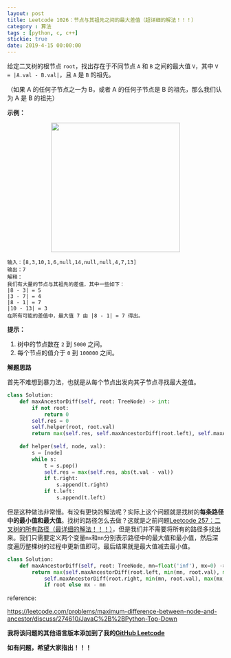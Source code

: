 ```yaml
---
layout: post
title: Leetcode 1026：节点与其祖先之间的最大差值（超详细的解法！！！）
category : 算法
tags : [python, c, c++]
stickie: true
date: 2019-4-15 00:00:00
---
```


给定二叉树的根节点 `root`，找出存在于不同节点 `A` 和 `B` 之间的最大值 `V`，其中 `V = |A.val - B.val|`，且 `A` 是 `B` 的祖先。

（如果 A 的任何子节点之一为 B，或者 A 的任何子节点是 B 的祖先，那么我们认为 A 是 B 的祖先） 

**示例：**

<center class="half">
    <img src="https://raw.githubusercontent.com/wiki/luliyucoordinate/ImageBed/1026/2whqcep.jpg" width="300">
</center>

```
输入：[8,3,10,1,6,null,14,null,null,4,7,13]
输出：7
解释： 
我们有大量的节点与其祖先的差值，其中一些如下：
|8 - 3| = 5
|3 - 7| = 4
|8 - 1| = 7
|10 - 13| = 3
在所有可能的差值中，最大值 7 由 |8 - 1| = 7 得出。
```

**提示：**

1. 树中的节点数在 `2` 到 `5000` 之间。
2. 每个节点的值介于 `0` 到 `100000` 之间。

**解题思路**

首先不难想到暴力法，也就是从每个节点出发向其子节点寻找最大差值。

```python
class Solution:
    def maxAncestorDiff(self, root: TreeNode) -> int:
        if not root:
            return 0
        self.res = 0
        self.helper(root, root.val)
        return max(self.res, self.maxAncestorDiff(root.left), self.maxAncestorDiff(root.right))
    
    def helper(self, node, val):
        s = [node]
        while s:
            t = s.pop()
            self.res = max(self.res, abs(t.val - val))
            if t.right:
                s.append(t.right)
            if t.left:
                s.append(t.left)   
```

但是这种做法非常慢。有没有更快的解法呢？实际上这个问题就是找树的**每条路径中的最小值和最大值**。找树的路径怎么去做？这就是之前问题[Leetcode 257：二叉树的所有路径（最详细的解法！！！）](https://blog.csdn.net/qq_17550379/article/details/82144047)，但是我们并不需要将所有的路径多找出来。我们只需要定义两个变量`mx`和`mn`分别表示路径中的最大值和最小值，然后深度遍历整棵树的过程中更新值即可。最后结果就是最大值减去最小值。

```python
class Solution:
    def maxAncestorDiff(self, root: TreeNode, mn=float('inf'), mx=0) -> int:
        return max(self.maxAncestorDiff(root.left, min(mn, root.val), max(mx, root.val)), \
            self.maxAncestorDiff(root.right, min(mn, root.val), max(mx, root.val))) \
            if root else mx - mn 
```

reference:

https://leetcode.com/problems/maximum-difference-between-node-and-ancestor/discuss/274610/JavaC%2B%2BPython-Top-Down

**我将该问题的其他语言版本添加到了我的[GitHub Leetcode](https://github.com/luliyucoordinate/Leetcode)**

**如有问题，希望大家指出！！！**